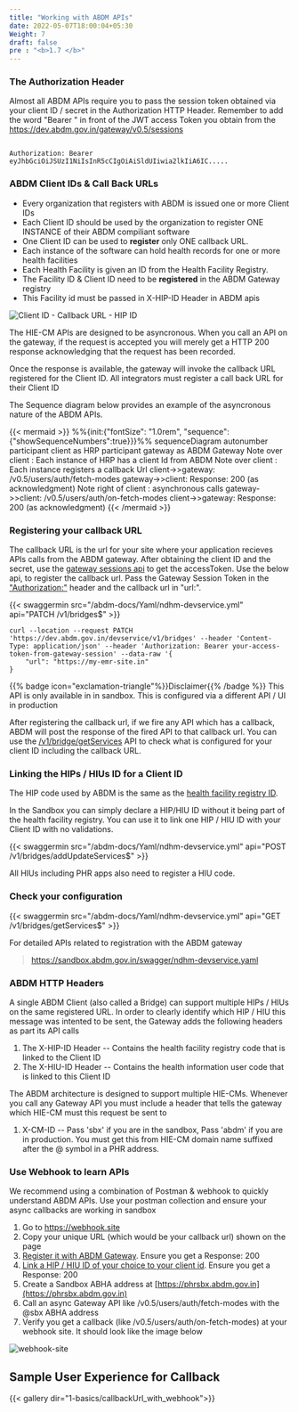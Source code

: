 ```yaml
---
title: "Working with ABDM APIs"
date: 2022-05-07T18:00:04+05:30
Weight: 7
draft: false
pre : "<b>1.7 </b>"
---
```


### The Authorization Header

Almost all ABDM APIs require you to pass the session token obtained via your client ID / secret in the Authorization HTTP Header. Remember to add the word "Bearer " in front of the JWT access Token you obtain from the https://dev.abdm.gov.in/gateway/v0.5/sessions

```

Authorization: Bearer eyJhbGciOiJSUzI1NiIsInR5cCIgOiAiSldUIiwia2lkIiA6IC.....

```


### ABDM Client IDs & Call Back URLs 

- Every organization that registers with ABDM is issued one or more Client IDs 
- Each Client ID should be used by the organization to register ONE INSTANCE of their ABDM compiliant software
- One Client ID can be used to **register** only ONE callback URL.
- Each instance of the software can hold health records for one or more health facilities 
- Each Health Facility is given an ID from the Health Facility Registry. 
- The Facility ID & Client ID need to be **registered** in the ABDM Gateway registry 
- This Facility id must be passed in X-HIP-ID Header in ABDM apis


![Client ID - Callback URL - HIP ID](../clientid-callback.png)


The HIE-CM APIs are designed to be asyncronous. When you call an API on the gateway, if the request is accepted you will merely get a HTTP 200 response acknowledging that the request has been recorded. 

Once the response is available, the gateway will invoke the callback URL registered for the Client ID. All integrators must register a call back URL for their Client ID

The Sequence diagram below provides an example of the asyncronous nature of the ABDM APIs.

{{< mermaid >}}
%%{init:{"fontSize": "1.0rem", "sequence":{"showSequenceNumbers":true}}}%%
sequenceDiagram
autonumber
participant client as HRP 
participant gateway as ABDM Gateway
Note over client : Each instance of HRP has a client Id from ABDM
Note over client : Each instance registers a callback Url
client->>gateway: /v0.5/users/auth/fetch-modes
gateway->>client: Response: 200 (as acknowledgment)
Note right of client : asynchronous calls 
gateway->>client: /v0.5/users/auth/on-fetch-modes
client->>gateway: Response: 200 (as acknowledgment)
{{< /mermaid >}}

### Registering your callback URL 
The callback URL is the url for your site where your application recieves APIs calls from the ABDM gateway. After obtaining the client ID and the secret, use the [gateway sessions api](../verify_you_can_access_the_sandbox/#create-session) to get the accessToken. Use the below api, to register the callback  url. Pass the Gateway Session Token in the  ["Authorization:"](#the-authorization-header) header and  the callback url in "url:".  

{{< swaggermin src="/abdm-docs/Yaml/ndhm-devservice.yml" api="PATCH /v1/bridges$" >}}

```
curl --location --request PATCH 'https://dev.abdm.gov.in/devservice/v1/bridges' --header 'Content-Type: application/json' --header 'Authorization: Bearer your-access-token-from-gateway-session' --data-raw '{
	"url": "https://my-emr-site.in"
}
```

{{% badge icon="exclamation-triangle"%}}Disclaimer{{% /badge %}} This API is only available in in sandbox. This is configured via a different API / UI in production

After registering the callback url, if we fire any API which has a callback, ABDM will post the response of the fired API to that callback url.  You can use the [/v1/bridge/getServices](#check-your-configuration) API to check what is configured for your client ID including the callback URL.

### Linking the HIPs / HIUs ID for a Client ID

The HIP code used by ABDM is the same as the [health facility registry ID](https://facility.abdm.gov.in/). 

In the Sandbox you can simply declare a HIP/HIU ID without it being part of the health facility registry. You can use it to link one HIP / HIU ID with your Client ID with no validations.  


{{< swaggermin src="/abdm-docs/Yaml/ndhm-devservice.yml" api="POST /v1/bridges/addUpdateServices$" >}}


All HIUs including PHR apps also need to register a HIU code. 


### Check your configuration 

{{< swaggermin src="/abdm-docs/Yaml/ndhm-devservice.yml" api="GET /v1/bridges/getServices$" >}}


For detailed APIs related to registration with the ABDM gateway 

> https://sandbox.abdm.gov.in/swagger/ndhm-devservice.yaml

### ABDM HTTP Headers

A single ABDM Client (also called a Bridge) can support multiple HIPs / HIUs on the same registered URL. In order to clearly identify which HIP / HIU this message was intented to be sent, the Gateway adds the following headers as part its API calls

1. The X-HIP-ID Header -- Contains the health facility registry code that is linked to the Client ID
2. The X-HIU-ID Header -- Contains the health information user code that is linked to this Client ID

The ABDM architecture is designed to support multiple HIE-CMs. Whenever you call any Gateway API you must include a header that tells the gateway which HIE-CM must this request be sent to 

1. X-CM-ID -- Pass 'sbx' if you are in the sandbox, Pass 'abdm' if you are in production. You must get this from HIE-CM domain name suffixed after the @ symbol in a PHR address. 


### Use Webhook to learn APIs

We recommend using a combination of Postman & webhook to quickly understand ABDM APIs. Use your postman collection and ensure your async callbacks are working in sandbox

1. Go to https://webhook.site 
2. Copy your unique URL (which would be your callback url) shown on the page 
3. [Register it with ABDM Gateway](#registering-your-callback-url). Ensure you get a Response: 200 
4. [Link a HIP / HIU ID of your choice to your client id](#linking-the-hips--hius-id-for-a-client-id). Ensure you get a Response: 200
5. Create a Sandbox ABHA address at [https://phrsbx.abdm.gov.in](https://phrsbx.abdm.gov.in)
4. Call an async Gateway API like /v0.5/users/auth/fetch-modes with the @sbx ABHA address 
5. Verify you get a callback (like /v0.5/users/auth/on-fetch-modes) at your webhook site. It should look like the image below

![webhook-site](/abdm-docs/img/webhook-site-demo.png) 

## Sample User Experience for Callback

{{< gallery dir="1-basics/callbackUrl_with_webhook">}} 








